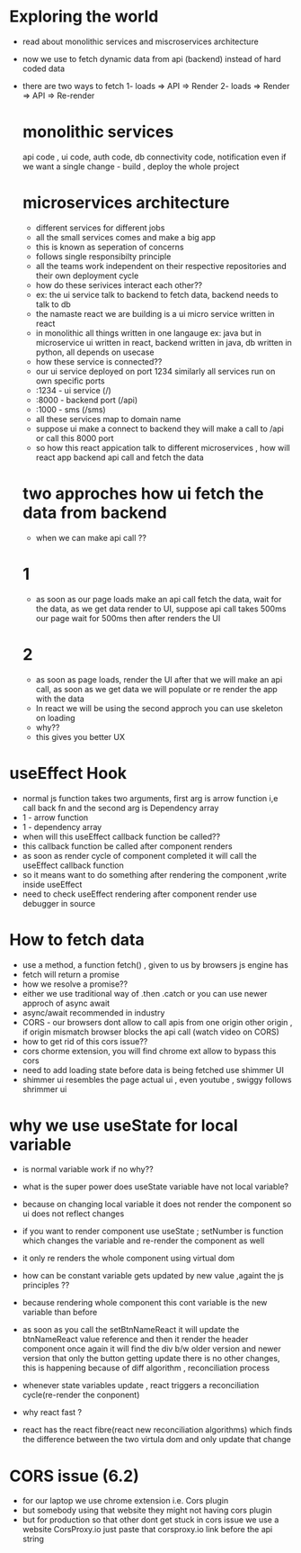 # Exploring the world 
- read about monolithic services and miscroservices architecture
- now we use to fetch dynamic data from api (backend) instead of hard coded data
- there are two ways to fetch
  1- loads => API => Render
  2- loads => Render => API => Re-render

  # monolithic services
  api code , ui code, auth code, db connectivity code, notification 
  even if we want a single change - build , deploy the whole project

  # microservices architecture  
  - different services for different jobs
  - all the small services comes and make a big app
  - this is known as seperation of concerns
  - follows single responsibilty principle
  - all the teams work independent on their respective repositories and their own deployment cycle
  - how do these serivices interact each other??
  - ex: the ui service talk to backend to fetch data, backend needs to talk to db
  - the namaste react we are building is a ui micro service written in react
  - in monolithic all things written in one langauge ex: java but in microservice ui written in react, backend written in java, db written in python, all depends on usecase
  - how these service is connected??
  - our ui service deployed on port 1234 similarly all services run on own specific ports
  - :1234 - ui service   (/)
  - :8000 - backend port   (/api)
  - :1000 - sms    (/sms)
  - all these services map to domain name
  - suppose ui make a connect to backend they will make a call to /api or call this 8000 port
  - so how this react appication talk to different microservices , how will react app backend api call and fetch the data 

  # two approches how ui fetch the data from backend
  - when we can make api call ??
  # 1
  - as soon as our page loads make an api call fetch the data, wait for the data, as we get data render to UI, suppose api call takes 500ms our page wait for 500ms then after renders the UI
  # 2
  - as soon as page loads, render the UI after that we will make an api call, as soon as we get data we will populate or re render the app with the data
  - In react we will be using the second approch you can use skeleton on loading
  - why??
  - this gives you better UX


# useEffect Hook
- normal js function takes two arguments, first arg is arrow function i,e call back fn and the second arg is Dependency array
- 1 - arrow function 
- 1 - dependency array
- when will this useEffect callback function be called??
- this callback function be called after component renders
- as soon as render cycle of component completed it will call the useEffect callback function
- so it means want to do something after rendering the component ,write inside useEffect
- need to check useEffect rendering after component render use debugger in source

# How to fetch data
- use a method, a function fetch() , given to us by browsers js engine has
- fetch will return a promise
- how we resolve a promise??
- either we use traditional way of .then .catch or you can use newer approch of async await
- async/await recommended in industry
- CORS - our browsers dont allow to call apis from one origin other origin , if origin mismatch browser blocks the api call (watch video on CORS)
- how to get rid of this cors issue??
- cors chorme extension, you will find chrome ext allow to bypass this cors
- need to add loading state before data is being fetched use shimmer UI
- shimmer ui resembles the page actual ui , even youtube , swiggy follows shrimmer ui

# why we use useState for local variable 
- is normal variable work if no why??
- what is the super power does useState variable have not local variable?
- because on changing local variable it does not render the component so ui does not reflect changes 
- if you want to render component use useState ; setNumber is function which changes the variable and re-render the component as well
- it only re renders the whole component using virtual dom
- how can be constant variable gets updated by new value ,againt the js principles ??
- because rendering whole component this cont variable is the new variable than before 
- as soon as you call the setBtnNameReact it will update the btnNameReact value reference and then it render the header component once again it will find the div b/w  older version and newer version that only the button getting update there is no other changes,
this is happening because of diff algorithm , reconciliation process  

- whenever state variables update , react triggers a reconciliation cycle(re-render the conponent)
- why react fast ?
- react has the react fibre(react new reconciliation algorithms) which finds the difference between the two virtula dom and only update that change

# CORS issue (6.2)
- for our laptop we use chrome extension i.e. Cors plugin
- but somebody using that website they might not having cors plugin 
- but for production so that other dont get stuck in cors issue we use a website CorsProxy.io just paste that corsproxy.io link before the api string